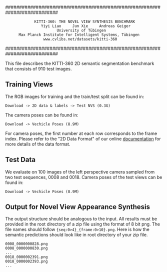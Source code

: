 ###########################################################################

                 KITTI-360: THE NOVEL VIEW SYNTHESIS BENCHMARK          
                    Yiyi Liao     Jun Xie     Andreas Geiger                  
                           University of Tübingen                        
          Max Planck Institute for Intelligent Systems, Tübingen         
                     www.cvlibs.net/datasets/kitti-360                   

###########################################################################



This file describes the KITTI-360 2D semantic segmentation benchmark that consists of 910 test images. 


## Training Views ##

The RGB images for training and the train/test split can be found in:
```
Download -> 2D data & labels -> Test NVS (0.3G)
```
The camera poses can be found in:
```
Download -> Vechicle Poses (8.9M)
```
For camera poses, the first number at each row corresponds to the frame index. 
Please refer to the "2D Data Format" of our online [documentation](http://www.cvlibs.net/datasets/kitti-360/documentation.php) for more details of the data format.


## Test Data ##

We evaluate on 100 images of the left perspective camera sampled from two test
sequences, 0008 and 0018. Camera poses of the test views can be found in:
```
Download -> Vechicle Poses (8.9M)
```

## Output for Novel View Appearance Synthesis ##

The output structure should be analogous to the input.
All results must be provided in the root directory of a zip file using the format of 8 bit png. The file names should follow `{seq:0>4}_{frame:0>10}.png`. Here is how the semantic predictions should look like in root directory of your zip file. 
```
0008_0000000828.png
0008_0000000830.png
...
0018_0000002391.png
0018_0000002393.png
...
```
